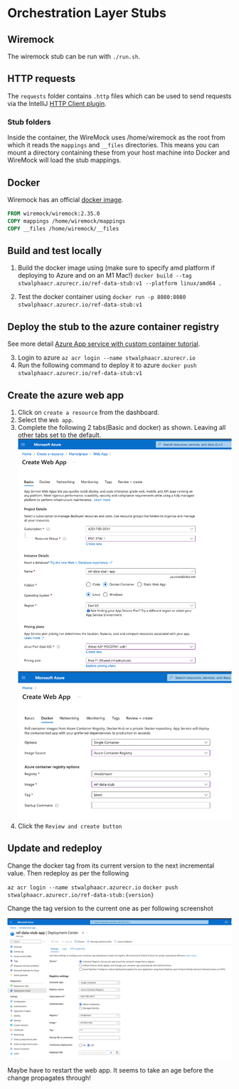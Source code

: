 # Orchestration Layer Stubs

## Wiremock

The wiremock stub can be run with `./run.sh`.

## HTTP requests

The `requests` folder contains `.http` files which can be used to send requests via the IntelliJ
[HTTP Client plugin](https://www.jetbrains.com/help/idea/http-client-in-product-code-editor.html).

### Stub folders

Inside the container, the WireMock uses /home/wiremock as the root from which it reads
the `mappings` and `__files` directories. This means you can mount a directory containing these from
your host machine into Docker and WireMock will load the stub mappings.

## Docker

Wiremock has an official [docker image](https://wiremock.org/docs/docker/).

```dockerfile
FROM wiremock/wiremock:2.35.0
COPY mappings /home/wiremock/mappings
COPY __files /home/wiremock/__files
```

## Build and test locally

1. Build the docker image using (make sure to specify amd platform if deploying to Azure and on an M1 Mac!)
`docker build --tag stwalphaacr.azurecr.io/ref-data-stub:v1 --platform linux/amd64 .`

2. Test the docker container using 
`docker run -p 8080:8080 stwalphaacr.azurecr.io/ref-data-stub:v1`

## Deploy the stub to the azure container registry

See more detail [Azure App service with custom container tutorial](https://learn.microsoft.com/en-us/azure/app-service/tutorial-custom-container?tabs=azure-portal&pivots=container-linux).

3. Login to azure
`az acr login --name stwalphaacr.azurecr.io`
4. Run the following command to deploy it to azure
`docker push stwalphaacr.azurecr.io/ref-data-stub:v1`

## Create the azure web app

1. Click on `create a resource` from the dashboard. 
2. Select the `Web app`.
3. Complete the following 2 tabs(Basic and docker) as shown. Leaving all other tabs set to the default.
![web_app_basics](screenshots/create-web-app-basics.png)
![web_app_docker](screenshots/create-web-app-docker.png)
4. Click the `Review and create button`

## Update and redeploy

Change the docker tag from its current version to the next incremental value.  Then redeploy as per the following

`az acr login --name stwalphaacr.azurecr.io`
`docker push stwalphaacr.azurecr.io/ref-data-stub:{version}`

Change the tag version to the current one as per following screenshot

![web_app_update_tag](screenshots/create-web-app-update-tag.png)

Maybe have to restart the web app.  It seems to take an age before the change propagates through!
